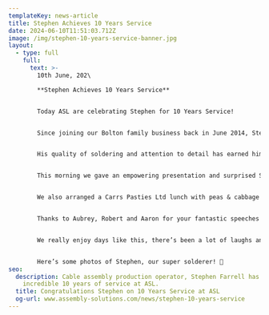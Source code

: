 ```yaml
---
templateKey: news-article
title: Stephen Achieves 10 Years Service
date: 2024-06-10T11:51:03.712Z
image: /img/stephen-10-years-service-banner.jpg
layout:
  - type: full
    full:
      text: >-
        10th June, 202\

        **Stephen Achieves 10 Years Service**


        Today ASL are celebrating Stephen for 10 Years Service!


        Since joining our Bolton family business back in June 2014, Stephen has become a super skilled cable assembly production operator.


        His quality of soldering and attention to detail has earned him extensive credibility throughout the company - so I’ll not talk about that one time when he picked up the wrong end of the soldering iron! Ouch 😅


        This morning we gave an empowering presentation and surprised Stephen to a £250 Amazon voucher, box of Kopparberg, and a card signed by everyone.


        We also arranged a Carrs Pasties Ltd lunch with peas & cabbage for all 90 staff, which was absolutely delicious (highly recommend the steak!)


        Thanks to Aubrey, Robert and Aaron for your fantastic speeches and making Stephen feel special, he has done so much for the company and been a key player to some significant customers over the past 10 years.


        We really enjoy days like this, there’s been a lot of laughs and some happy grateful tears!


        Here’s some photos of Stephen, our super solderer! 💪
seo:
  description: Cable assembly production operator, Stephen Farrell has achieved an
    incredible 10 years of service at ASL.
  title: Congratulations Stephen on 10 Years Service at ASL
  og-url: www.assembly-solutions.com/news/stephen-10-years-service
---
```

